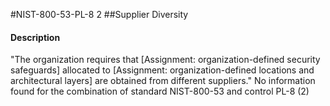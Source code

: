 #NIST-800-53-PL-8 2
##Supplier Diversity
#### Description
"The organization requires that [Assignment: organization-defined security safeguards] allocated to [Assignment: organization-defined locations and architectural layers] are obtained from different suppliers."
No information found for the combination of standard NIST-800-53 and control PL-8 (2)

